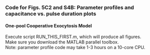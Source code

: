 ### Code for Figs. 5C2 and S4B: Parameter profiles and capacitance vs. pulse duration plots
#### One-pool Cooperative Exocytosis Model 
Execute script RUN_THIS_FIRST.m, which will produce all figures. <br>
Make sure you download the MATLAB parallel toolbox. <br>
Note: parameter profile code may take 1-3 hours on a 10-core CPU.
